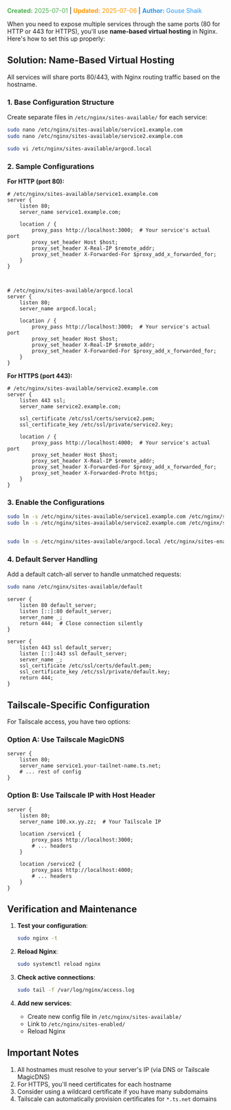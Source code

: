 <span style="color:#4caf50;"><b>Created:</b> 2025-07-01</span> | <span style="color:#ff9800;"><b>Updated:</b> 2025-07-06</span> | <span style="color:#2196f3;"><b>Author:</b> Gouse Shaik</span>

When you need to expose multiple services through the same ports (80 for HTTP or 443 for HTTPS), you'll use **name-based virtual hosting** in Nginx. Here's how to set this up properly:

## Solution: Name-Based Virtual Hosting

All services will share ports 80/443, with Nginx routing traffic based on the hostname.

### 1. Base Configuration Structure

Create separate files in `/etc/nginx/sites-available/` for each service:

```bash
sudo nano /etc/nginx/sites-available/service1.example.com
sudo nano /etc/nginx/sites-available/service2.example.com

sudo vi /etc/nginx/sites-available/argocd.local
```

### 2. Sample Configurations

**For HTTP (port 80):**
```nginx
# /etc/nginx/sites-available/service1.example.com
server {
    listen 80;
    server_name service1.example.com;
    
    location / {
        proxy_pass http://localhost:3000;  # Your service's actual port
        proxy_set_header Host $host;
        proxy_set_header X-Real-IP $remote_addr;
        proxy_set_header X-Forwarded-For $proxy_add_x_forwarded_for;
    }
}



# /etc/nginx/sites-available/argocd.local
server {
    listen 80;
    server_name argocd.local;
    
    location / {
        proxy_pass http://localhost:3000;  # Your service's actual port
        proxy_set_header Host $host;
        proxy_set_header X-Real-IP $remote_addr;
        proxy_set_header X-Forwarded-For $proxy_add_x_forwarded_for;
    }
}
```

**For HTTPS (port 443):**
```nginx
# /etc/nginx/sites-available/service2.example.com
server {
    listen 443 ssl;
    server_name service2.example.com;
    
    ssl_certificate /etc/ssl/certs/service2.pem;
    ssl_certificate_key /etc/ssl/private/service2.key;
    
    location / {
        proxy_pass http://localhost:4000;  # Your service's actual port
        proxy_set_header Host $host;
        proxy_set_header X-Real-IP $remote_addr;
        proxy_set_header X-Forwarded-For $proxy_add_x_forwarded_for;
        proxy_set_header X-Forwarded-Proto https;
    }
}
```

### 3. Enable the Configurations

```bash
sudo ln -s /etc/nginx/sites-available/service1.example.com /etc/nginx/sites-enabled/
sudo ln -s /etc/nginx/sites-available/service2.example.com /etc/nginx/sites-enabled/


sudo ln -s /etc/nginx/sites-available/argocd.local /etc/nginx/sites-enabled/
```

### 4. Default Server Handling

Add a default catch-all server to handle unmatched requests:

```bash
sudo nano /etc/nginx/sites-available/default
```

```nginx
server {
    listen 80 default_server;
    listen [::]:80 default_server;
    server_name _;
    return 444;  # Close connection silently
}

server {
    listen 443 ssl default_server;
    listen [::]:443 ssl default_server;
    server_name _;
    ssl_certificate /etc/ssl/certs/default.pem;
    ssl_certificate_key /etc/ssl/private/default.key;
    return 444;
}
```

## Tailscale-Specific Configuration

For Tailscale access, you have two options:

### Option A: Use Tailscale MagicDNS
```nginx
server {
    listen 80;
    server_name service1.your-tailnet-name.ts.net;
    # ... rest of config
}
```

### Option B: Use Tailscale IP with Host Header
```nginx
server {
    listen 80;
    server_name 100.xx.yy.zz;  # Your Tailscale IP
    
    location /service1 {
        proxy_pass http://localhost:3000;
        # ... headers
    }
    
    location /service2 {
        proxy_pass http://localhost:4000;
        # ... headers
    }
}
```

## Verification and Maintenance

1. **Test your configuration**:
   ```bash
   sudo nginx -t
   ```

2. **Reload Nginx**:
   ```bash
   sudo systemctl reload nginx
   ```

3. **Check active connections**:
   ```bash
   sudo tail -f /var/log/nginx/access.log
   ```

4. **Add new services**:
   - Create new config file in `/etc/nginx/sites-available/`
   - Link to `/etc/nginx/sites-enabled/`
   - Reload Nginx

## Important Notes

1. All hostnames must resolve to your server's IP (via DNS or Tailscale MagicDNS)
2. For HTTPS, you'll need certificates for each hostname
3. Consider using a wildcard certificate if you have many subdomains
4. Tailscale can automatically provision certificates for `*.ts.net` domains
